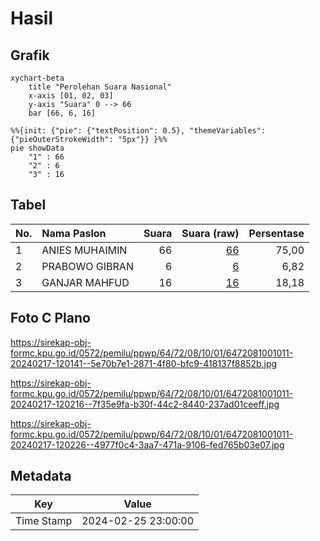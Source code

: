 # Hasil

## Grafik

```mermaid
xychart-beta
    title "Perolehan Suara Nasional"
    x-axis [01, 02, 03]
    y-axis "Suara" 0 --> 66
    bar [66, 6, 16]
```

```mermaid
%%{init: {"pie": {"textPosition": 0.5}, "themeVariables": {"pieOuterStrokeWidth": "5px"}} }%%
pie showData
    "1" : 66
    "2" : 6
    "3" : 16
```

## Tabel

| No. | Nama Paslon    | Suara | Suara (raw) | Persentase |
|:--- |:-------------- | -----:| -----------:| ----------:|
| 1   | ANIES MUHAIMIN | 66    | [66][p-1]   | 75,00      |
| 2   | PRABOWO GIBRAN | 6     | [6][p-2]    | 6,82       |
| 3   | GANJAR MAHFUD  | 16    | [16][p-3]   | 18,18      |


[p-1]: https://github.com/gigit-pemilu/pemilu-2024/blob/main/pilpres/hitung-suara/sub/64-kalimantan-timur/sub/72-kota-samarinda/sub/08-sungai-pinang/sub/1001-temindung-permai/sub/011-tps/sub/paslon-1.txt
[p-2]: https://github.com/gigit-pemilu/pemilu-2024/blob/main/pilpres/hitung-suara/sub/64-kalimantan-timur/sub/72-kota-samarinda/sub/08-sungai-pinang/sub/1001-temindung-permai/sub/011-tps/sub/paslon-2.txt
[p-3]: https://github.com/gigit-pemilu/pemilu-2024/blob/main/pilpres/hitung-suara/sub/64-kalimantan-timur/sub/72-kota-samarinda/sub/08-sungai-pinang/sub/1001-temindung-permai/sub/011-tps/sub/paslon-3.txt

## Foto C Plano

https://sirekap-obj-formc.kpu.go.id/0572/pemilu/ppwp/64/72/08/10/01/6472081001011-20240217-120141--5e70b7e1-2871-4f80-bfc9-418137f8852b.jpg

https://sirekap-obj-formc.kpu.go.id/0572/pemilu/ppwp/64/72/08/10/01/6472081001011-20240217-120216--7f35e9fa-b30f-44c2-8440-237ad01ceeff.jpg

https://sirekap-obj-formc.kpu.go.id/0572/pemilu/ppwp/64/72/08/10/01/6472081001011-20240217-120226--4977f0c4-3aa7-471a-9106-fed765b03e07.jpg


## Metadata

| Key        | Value               |
| ---------- | ------------------- |
| Time Stamp | 2024-02-25 23:00:00 |



